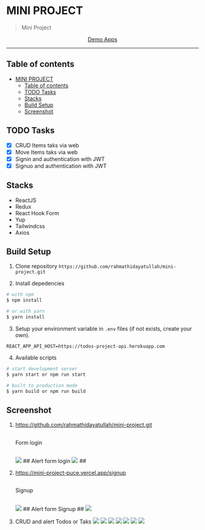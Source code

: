 # MINI PROJECT

> Mini Project

<p align="center">
  <a href="https://reactjs.org/">
    Demo Apps
  </a>
</p>

----

## Table of contents
- [MINI PROJECT](#-mini-project)
  - [Table of contents](#table-of-contents)
  - [TODO Tasks](#todo-tasks)
  - [Stacks](#stacks)
  - [Build Setup](#build-setup)
  - [Screenshot](#Screenshot)

## TODO Tasks
- [x] CRUD Items taks via web
- [x] Move Items taks via web
- [x] Signin and authentication with JWT
- [x] Signuo and authentication with JWT

## Stacks
- ReactJS
- Redux
- React Hook Form
- Yup
- Tailwindcss
- Axios

## Build Setup
1. Clone repository
`https://github.com/rahmathidayatullah/mini-project.git`

2. Install depedencies
```bash
# with npm
$ npm install

# or with yarn
$ yarn install
```

3. Setup your environment variable in `.env` files (if not exists, create your own).
```env
REACT_APP_API_HOST=https://todos-project-api.herokuapp.com

```

4. Available scripts
```bash
# start development server
$ yarn start or npm run start

# built to production mode
$ yarn build or npm run build
```

## Screenshot

1. https://github.com/rahmathidayatullah/mini-project.git
   ##
   Form login
   ##
   <img src="screenshot/form-login.png">
   ## Alert form login
   <img src="screenshot/alert-form-login.png">
   ##
2. https://mini-project-puce.vercel.app/signup
   ##
   Signup
   ##
   <img src="screenshot/form-signup.png">
   ##
   Alert form Signup
   ##
   <img src="screenshot/alert-form-signup.png">

5. CRUD and alert Todos or Taks 
   <img src="screenshot/todos.png">
   <img src="screenshot/modal-create-task.png">
   <img src="screenshot/modal-delete-task.png">
   <img src="screenshot/modal-update-task.png">
   <img src="screenshot/alert-modal-create-task.png">
   <img src="screenshot/alert-modal-update-task.png">
   <img src="screenshot/show-toggle.png">

